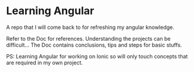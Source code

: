 # Learning Angular
 A repo that I will come back to for refreshing my angular knowledge.

Refer to the Doc for references.
Understanding the projects can be difficult...
The Doc contains conclusions, tips and steps for basic stuffs.


PS: Learning Angular for working on Ionic so will only touch concepts that are required in my own project.
